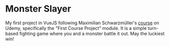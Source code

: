 # Monster Slayer

My first project in VueJS following 
Maximilian Schwarzmüller's [course](https://www.udemy.com/vuejs-2-the-complete-guide/) on Udemy, specifically the "First Course Project" module. It is a simple turn-based fighting game where you and a monster battle it out. May the luckiest win!
